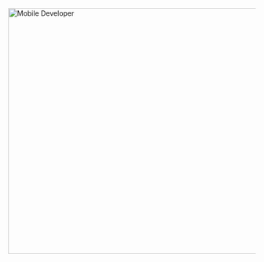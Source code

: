 <img src="https://i.pinimg.com/originals/d4/81/f3/d481f3c72e283309071f79e01b05c06d.gif" alt="Mobile Developer" width="750" height="500">
